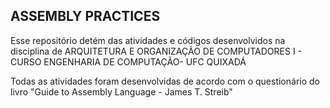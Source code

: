 ## ASSEMBLY PRACTICES

Esse repositório detém das atividades e códigos desenvolvidos na disciplina de ARQUITETURA E ORGANIZAÇÃO DE COMPUTADORES I - CURSO ENGENHARIA DE COMPUTAÇÃO- UFC QUIXADÁ

Todas as atividades foram desenvolvidas de acordo com o questionário do livro "Guide to Assembly Language - James T. Streib"
